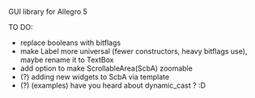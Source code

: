 GUI library for Allegro 5

TO DO:
  - replace booleans with bitflags
  - make Label more universal (fewer constructors, heavy bitflags use), maybe rename it to TextBox
  - add option to make ScrollableArea(ScbA) zoomable
  - (?) adding new widgets to ScbA via template
  - (?) (examples) have you heard about dynamic_cast ? :D 